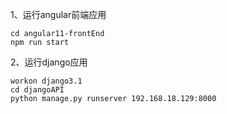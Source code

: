 1、运行angular前端应用
```
cd angular11-frontEnd
npm run start
```

2、运行django应用
```
workon django3.1
cd djangoAPI
python manage.py runserver 192.168.18.129:8000
```

